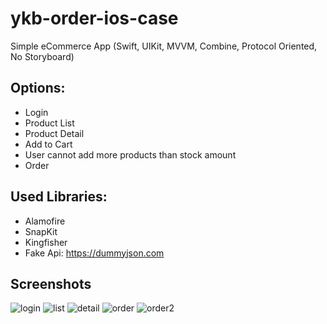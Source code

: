 # ykb-order-ios-case
Simple eCommerce App (Swift, UIKit, MVVM, Combine, Protocol Oriented, No Storyboard)

## Options:
- Login
- Product List
- Product Detail
- Add to Cart
- User cannot add more products than stock amount
- Order

## Used Libraries:
- Alamofire
- SnapKit
- Kingfisher
- Fake Api: https://dummyjson.com

## Screenshots



![login](https://user-images.githubusercontent.com/43925452/221658510-822a38f8-e37d-429a-be43-8d9a5cd4ac21.png)
![list](https://user-images.githubusercontent.com/43925452/221658524-38f46a92-df56-4727-9a9f-b201caf318a7.png)
![detail](https://user-images.githubusercontent.com/43925452/221658561-8f6dca97-faab-4149-943f-57c5da86b1e9.png)
![order](https://user-images.githubusercontent.com/43925452/221658595-a585333d-2c90-4adf-b72a-0a6f30b711ea.png)
![order2](https://user-images.githubusercontent.com/43925452/221658591-3b3f12ed-8eda-47eb-a17f-0aa34d1e8eca.png)
